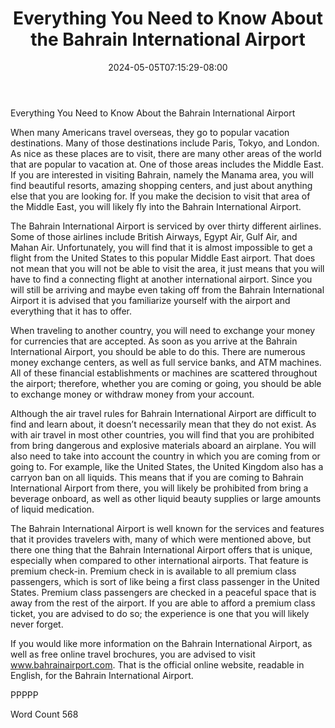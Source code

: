 ﻿---
title: "Everything You Need to Know About the Bahrain International Airport"
date: 2024-05-05T07:15:29-08:00
description: "International Airports Tips for Web Success"
featured_image: "/images/International Airports.jpg"
tags: ["International Airports"]
---

Everything You Need to Know About the Bahrain International Airport

When many Americans travel overseas, they go to popular vacation destinations.  Many of those destinations include Paris, Tokyo, and London. As nice as these places are to visit, there are many other areas of the world that are popular to vacation at.  One of those areas includes the Middle East.  If you are interested in visiting Bahrain, namely the Manama area, you will find beautiful resorts, amazing shopping centers, and just about anything else that you are looking for. If you make the decision to visit that area of the Middle East, you will likely fly into the Bahrain International Airport.

The Bahrain International Airport is serviced by over thirty different airlines.  Some of those airlines include British Airways, Egypt Air, Gulf Air, and Mahan Air.  Unfortunately, you will find that it is almost impossible to get a flight from the United States to this popular Middle East airport. That does not mean that you will not be able to visit the area, it just means that you will have to find a connecting flight at another international airport.  Since you will still be arriving and maybe even taking off from the Bahrain International Airport it is advised that you familiarize yourself with the airport and everything that it has to offer.

When traveling to another country, you will need to exchange your money for currencies that are accepted.  As soon as you arrive at the Bahrain International Airport, you should be able to do this. There are numerous money exchange centers, as well as full service banks, and ATM machines.  All of these financial establishments or machines are scattered throughout the airport; therefore, whether you are coming or going, you should be able to exchange money or withdraw money from your account.

Although the air travel rules for Bahrain International Airport are difficult to find and learn about, it doesn’t necessarily mean that they do not exist.  As with air travel in most other countries, you will find that you are prohibited from bring dangerous and explosive materials aboard an airplane.  You will also need to take into account the country in which you are coming from or going to.  For example, like the United States, the United Kingdom also has a carryon ban on all liquids. This means that if you are coming to Bahrain International Airport from there, you will likely be prohibited from bring a beverage onboard, as well as other liquid beauty supplies or large amounts of liquid medication.

The Bahrain International Airport is well known for the services and features that it provides travelers with, many of which were mentioned above, but there one thing that the Bahrain International Airport offers that is unique, especially when compared to other international airports. That feature is premium check-in.  Premium check in is available to all premium class passengers, which is sort of like being a first class passenger in the United States.  Premium class passengers are checked in a peaceful space that is away from the rest of the airport.  If you are able to afford a premium class ticket, you are advised to do so; the experience is one that you will likely never forget.

If you would like more information on the Bahrain International Airport, as well as free online travel brochures, you are advised to visit www.bahrainairport.com.  That is the official online website, readable in English, for the Bahrain International Airport.  

PPPPP

Word Count 568

